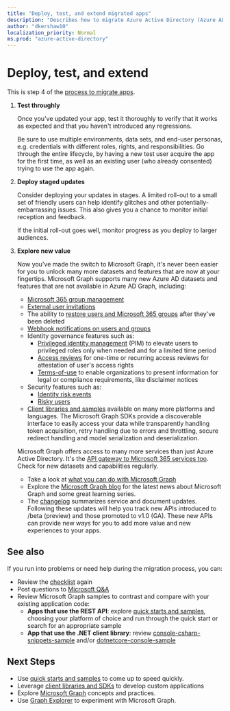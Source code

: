```yaml
---
title: "Deploy, test, and extend migrated apps"
description: "Describes how to migrate Azure Active Directory (Azure AD) apps to use the Microsoft Graph API (REST); this discusses step 3: deploy, test, and extend."
author: "dkershaw10"
localization_priority: Normal
ms.prod: "azure-active-directory"
---
```


# Deploy, test, and extend

This is step 4 of the [process to migrate apps](migrate-azure-ad-graph-planning-checklist.md).

1.  **Test throughly**

    Once you've updated your app, test it thoroughly to verify that it works as expected and that you haven't introduced any regressions.  

    Be sure to use multiple environments, data sets, and end-user personas, e.g. credentials with different roles, rights, and responsibilities. Go through the entire lifecycle, by having a new test user acquire the app for the first time, as well as an existing user (who already consented) trying to use the app again.

2.  **Deploy staged updates**

    Consider deploying your updates in stages.  A limited roll-out to a small set of friendly users can help identify glitches and other potentially-embarrassing issues.  This also gives you a chance to monitor initial reception and feedback.

    If the initial roll-out goes well, monitor progress as you deploy to larger audiences.

3.  **Explore new value**

    Now you've made the switch to Microsoft Graph, it's never been easier for you to unlock many more datasets and features that are now at your fingertips. 
    Microsoft Graph supports many new Azure AD datasets and features that are not available in Azure AD Graph, including: 

    - [Microsoft 365 group management](./office365-groups-concept-overview.md)
    - [External user invitations](/graph/api/resources/invitation?view=graph-rest-1.0)
    - The ability to [restore users and Microsoft 365 groups](/graph/api/resources/directory?view=graph-rest-1.0) after they've been deleted
    - [Webhook notifications on users and groups](./webhooks.md?toc=.%252fref%252ftoc.json&view=graph-rest-1.0)
    - Identity governance features such as:
      - [Privileged identity management](/graph/api/resources/privilegedidentitymanagement-root?view=graph-rest-beta) (PIM) to elevate users to privileged roles only when needed and for a limited time period
      - [Access reviews](/graph/api/resources/accessreviews-root?view=graph-rest-beta) for one-time or recurring access reviews for attestation of user's access rights
      - [Terms-of-use](/graph/api/resources/accessreviews-root?view=graph-rest-beta) to enable organizations to present information for legal or compliance requirements, like disclaimer notices
    - Security features such as:
      - [Identity risk events](/graph/api/resources/identityriskevent?view=graph-rest-1.0)
      - [Risky users](/graph/api/resources/riskyuser?view=graph-rest-1.0)
    - [Client libraries and samples](./index.yml) available on many more platforms and languages. The Microsoft Graph SDKs provide a discoverable interface to easily access your data while transparently handling token acquisition, retry handling due to errors and throttling, secure redirect handling and model serialization and deserialization.

    Microsoft Graph offers access to many more services than just Azure Active Directory. It's the [API gateway to Microsoft 365 services too](./index.yml).
    Check for new datasets and capabilities regularly.  

    - Take a look at [what you can do with Microsoft Graph](/graph/examples)
    - Explore the [Microsoft Graph blog](/graph/blogs) for the latest news about Microsoft Graph and some great learning series.
    - The [changelog](/greaph/changelog) summarizes service and document updates. Following these updates will help you track new APIs introduced to /beta (preview) and those promoted to v1.0 (GA).  These new APIs can provide new ways for you to add more value and new experiences to your apps.  

## See also

If you run into problems or need help during the migration process, you can:

- Review the [checklist](migrate-azure-ad-graph-planning-checklist.md) again
- Post questions to [Microsoft Q&A](https://docs.microsoft.com/answers/topics/azure-ad-graph.html)
- Review Microsoft Graph samples to contrast and compare with your existing application code:
  - **Apps that use the REST API**: explore [quick starts and samples](https://developer.microsoft.com/graph/get-started), choosing your platform of choice and run through the quick start or search for an appropriate sample
  - **App that use the .NET client library**: review [console-csharp-snippets-sample](https://github.com/microsoftgraph/console-csharp-snippets-sample) and/or [dotnetcore-console-sample](https://github.com/microsoftgraph/dotnetcore-console-sample)

## Next Steps

- Use [quick starts and samples](/graph/get-started) to come up to speed quickly.
- Leverage [client libraries and SDKs](https://developer.microsoft.com/graph/get-started) to develop custom applications 
- Explore [Microsoft Graph](./overview.md) concepts and practices.
- Use [Graph Explorer](https://aka.ms/ge) to experiment with Microsoft Graph.